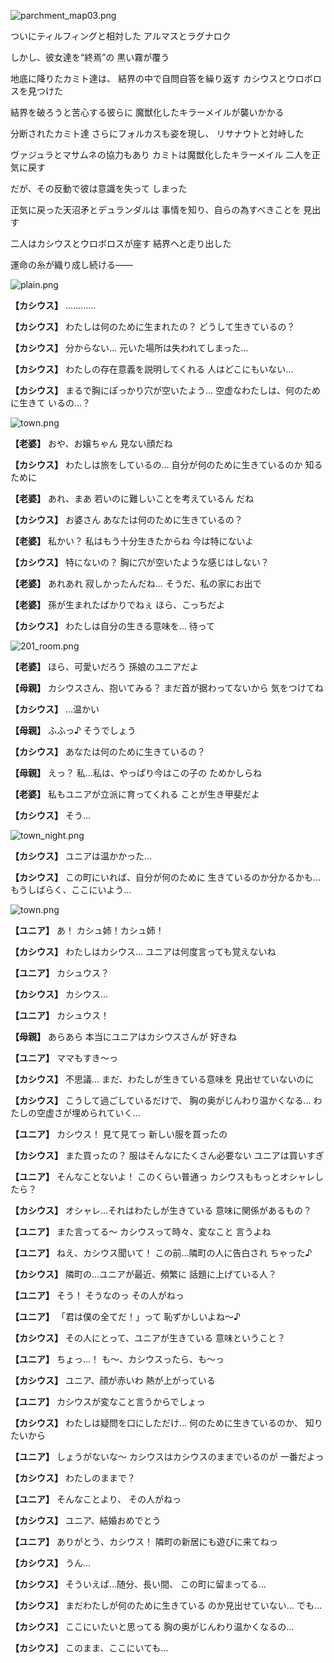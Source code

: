 
![parchment_map03.png](../images/backgrounds/parchment_map03.png)

ついにティルフィングと相対した
アルマスとラグナロク

しかし、彼女達を“終焉”の
黒い霧が覆う

地底に降りたカミト達は、
結界の中で自問自答を繰り返す
カシウスとウロボロスを見つけた

結界を破ろうと苦心する彼らに
魔獣化したキラーメイルが襲いかかる

分断されたカミト達
さらにフォルカスも姿を現し、
リサナウトと対峙した

ヴァジュラとマサムネの協力もあり
カミトは魔獣化したキラーメイル
二人を正気に戻す

だが、その反動で彼は意識を失って
しまった

正気に戻った天沼矛とデュランダルは
事情を知り、自らの為すべきことを
見出す

二人はカシウスとウロボロスが座す
結界へと走り出した

運命の糸が織り成し続ける――

![plain.png](../images/backgrounds/plain.png)

**【カシウス】**
…………

**【カシウス】**
わたしは何のために生まれたの？
どうして生きているの？

**【カシウス】**
分からない…
元いた場所は失われてしまった…

**【カシウス】**
わたしの存在意義を説明してくれる
人はどこにもいない…

**【カシウス】**
まるで胸にぽっかり穴が空いたよう…
空虚なわたしは、何のために生きて
いるの…？

![town.png](../images/backgrounds/town.png)

**【老婆】**
おや、お嬢ちゃん
見ない顔だね

**【カシウス】**
わたしは旅をしているの…
自分が何のために生きているのか
知るために

**【老婆】**
あれ、まあ
若いのに難しいことを考えているん
だね

**【カシウス】**
お婆さん
あなたは何のために生きているの？

**【老婆】**
私かい？
私はもう十分生きたからね
今は特にないよ

**【カシウス】**
特にないの？
胸に穴が空いたような感じはしない？

**【老婆】**
あれあれ
寂しかったんだね…
そうだ、私の家にお出で

**【老婆】**
孫が生まれたばかりでねぇ
ほら、こっちだよ

**【カシウス】**
わたしは自分の生きる意味を…
待って

![201_room.png](../images/backgrounds/201_room.png)

**【老婆】**
ほら、可愛いだろう
孫娘のユニアだよ

**【母親】**
カシウスさん、抱いてみる？
まだ首が据わってないから
気をつけてね

**【カシウス】**
…温かい

**【母親】**
ふふっ♪
そうでしょう

**【カシウス】**
あなたは何のために生きているの？

**【母親】**
えっ？
私…私は、やっぱり今はこの子の
ためかしらね

**【老婆】**
私もユニアが立派に育ってくれる
ことが生き甲斐だよ

**【カシウス】**
そう…

![town_night.png](../images/backgrounds/town_night.png)

**【カシウス】**
ユニアは温かかった…

**【カシウス】**
この町にいれば、自分が何のために
生きているのか分かるかも…
もうしばらく、ここにいよう…

![town.png](../images/backgrounds/town.png)

**【ユニア】**
あ！
カシュ姉！カシュ姉！

**【カシウス】**
わたしはカシウス…
ユニアは何度言っても覚えないね

**【ユニア】**
カシュウス？

**【カシウス】**
カシウス…

**【ユニア】**
カシュウス！

**【母親】**
あらあら
本当にユニアはカシウスさんが
好きね

**【ユニア】**
ママもすき～っ

**【カシウス】**
不思議…
まだ、わたしが生きている意味を
見出せていないのに

**【カシウス】**
こうして過ごしているだけで、
胸の奥がじんわり温かくなる…
わたしの空虚さが埋められていく…

**【ユニア】**
カシウス！
見て見てっ
新しい服を買ったの

**【カシウス】**
また買ったの？
服はそんなにたくさん必要ない
ユニアは買いすぎ

**【ユニア】**
そんなことないよ！
このくらい普通っ
カシウスももっとオシャレしたら？

**【カシウス】**
オシャレ…それはわたしが生きている
意味に関係があるもの？

**【ユニア】**
また言ってる～
カシウスって時々、変なこと
言うよね

**【ユニア】**
ねえ、カシウス聞いて！
この前…隣町の人に告白され
ちゃった♪

**【カシウス】**
隣町の…ユニアが最近、頻繁に
話題に上げている人？

**【ユニア】**
そう！
そうなのっ
その人がねっ

**【ユニア】**
「君は僕の全てだ！」って
恥ずかしいよね～♪

**【カシウス】**
その人にとって、ユニアが生きている
意味ということ？

**【ユニア】**
ちょっ…！
も～、カシウスったら、も～っ

**【カシウス】**
ユニア、顔が赤いわ
熱が上がっている

**【ユニア】**
カシウスが変なこと言うからでしょっ

**【カシウス】**
わたしは疑問を口にしただけ…
何のために生きているのか、
知りたいから

**【ユニア】**
しょうがないな～
カシウスはカシウスのままでいるのが
一番だよっ

**【カシウス】**
わたしのままで？

**【ユニア】**
そんなことより、
その人がねっ

**【カシウス】**
ユニア、結婚おめでとう

**【ユニア】**
ありがとう、カシウス！
隣町の新居にも遊びに来てねっ

**【カシウス】**
うん…

**【カシウス】**
そういえば…随分、長い間、
この町に留まってる…

**【カシウス】**
まだわたしが何のために生きている
のか見出せていない…
でも…

**【カシウス】**
ここにいたいと思ってる
胸の奥がじんわり温かくなるの…

**【カシウス】**
このまま、ここにいても…